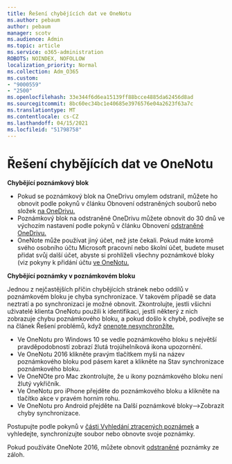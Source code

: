 ```yaml
---
title: Řešení chybějících dat ve OneNotu
ms.author: pebaum
author: pebaum
manager: scotv
ms.audience: Admin
ms.topic: article
ms.service: o365-administration
ROBOTS: NOINDEX, NOFOLLOW
localization_priority: Normal
ms.collection: Adm_O365
ms.custom:
- "9000559"
- "2500"
ms.openlocfilehash: 33e344f6d6ea15139ff88bcce4885da62456d8ad
ms.sourcegitcommit: 8bc60ec34bc1e40685e3976576e04a2623f63a7c
ms.translationtype: MT
ms.contentlocale: cs-CZ
ms.lasthandoff: 04/15/2021
ms.locfileid: "51798758"
---
```

# <a name="resolving-missing-data-in-onenote"></a>Řešení chybějících dat ve OneNotu

**Chybějící poznámkový blok**

- Pokud se poznámkový blok na OneDrivu omylem odstranil, můžete ho obnovit podle pokynů v článku Obnovení odstraněných souborů nebo složek [na OneDrivu.](https://support.office.com/article/949ada80-0026-4db3-a953-c99083e6a84f)
- Poznámkový blok na odstraněné OneDrivu můžete obnovit do 30 dnů ve výchozím nastavení podle pokynů v článku Obnovení [odstraněné OneDrivu.](https://docs.microsoft.com/onedrive/restore-deleted-onedrive)
- OneNote může používat jiný účet, než jste čekali. Pokud máte kromě svého osobního účtu Microsoft pracovní nebo školní účet, budete muset přidat svůj další účet, abyste si prohlíželi všechny poznámkové bloky (viz pokyny k přidání účtu [ve OneNotu.](https://support.office.com/article/5afff855-54ee-47e4-a773-db048d4ac299)

**Chybějící poznámky v poznámkovém bloku**

Jednou z nejčastějších příčin chybějících stránek nebo oddílů v poznámkovém bloku je chyba synchronizace. V takovém případě se data neztratí a po synchronizaci je možné obnovit. Zkontrolujte, jestli všichni uživatelé klienta OneNotu použili k identifikaci, jestli některý z nich zobrazuje chybu poznámkového bloku, a pokud došlo k chybě, podívejte se na článek Řešení problémů, když [onenote nesynchronžíte.](https://support.office.com/article/299495ef-66d1-448f-90c1-b785a6968d45)

- Ve OneNotu pro Windows 10 se vedle poznámkového bloku s největší pravděpodobností zobrazí žlutá trojúhelníková ikona upozornění.
- Ve OneNotu 2016 klikněte pravým tlačítkem myši na název poznámkového bloku pod pásem karet a klikněte na Stav synchronizace poznámkového bloku.
- Ve OneNOte pro Mac zkontrolujte, že u ikony poznámkového bloku není žlutý vykřičník.
- Ve OneNotu pro iPhone přejděte do poznámkového bloku a klikněte na tlačítko akce v pravém horním rohu.
- Ve OneNotu pro Android přejděte na Další poznámkové bloky–>Zobrazit chyby synchronizace.

Postupujte podle pokynů v [části Vyhledání ztracených poznámek](https://support.office.com/article/32cb2bd7-afe7-44d2-a711-398a88421287) a vyhledejte, synchronizujte soubor nebo obnovte svoje poznámky.

Pokud používáte OneNote 2016, můžete obnovit [odstraněné](https://support.office.com/article/32ed1036-74fd-4c21-bc28-033a486e6b14) poznámky ze záloh.